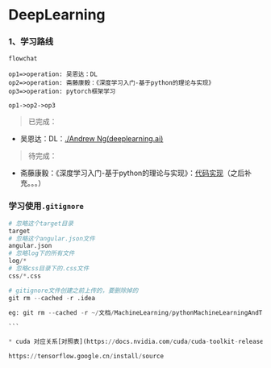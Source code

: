 # DeepLearning
### 1、学习路线

```flow
flowchat

op1=>operation: 吴恩达：DL
op2=>operation: 斋藤康毅：《深度学习入门-基于python的理论与实现》
op3=>operation: pytorch框架学习

op1->op2->op3
```

>  已完成：

* 吴恩达：DL：[./Andrew Ng(deeplearning.ai)](https://github.com/xieyipeng/Ng-DeepLearning/tree/master/Andrew%20Ng(deeplearning.ai))

>  待完成：

* 斋藤康毅：《深度学习入门-基于python的理论与实现》：[代码实现]()（之后补充。。。）



### 学习使用`.gitignore`

````python
# 忽略这个target目录
target
# 忽略这个angular.json文件
angular.json
# 忽略log下的所有文件
log/*
# 忽略css目录下的.css文件
css/*.css

# gitignore文件创建之前上传的，要删除掉的
git rm --cached -r .idea

eg: git rm --cached -r ~/文档/MachineLearning/pythonMachineLearningAndTrain/.idea

```

* cuda 对应关系[对照表](https://docs.nvidia.com/cuda/cuda-toolkit-release-notes/index.html)

https://tensorflow.google.cn/install/source





